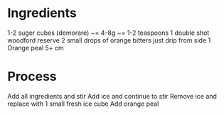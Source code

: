 # Ingredients
1-2 suger cubes (demorare) ~= 4-8g ~= 1-2 teaspoons 
1 double shot woodford reserve
2 small drops of orange bitters just drip from side
1 Orange peal 5+ cm

# Process
Add all ingredients and stir
Add ice and continue to stir
Remove ice and replace with 1 small fresh ice cube
Add orange peal